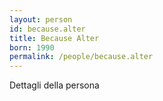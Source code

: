 ```yaml
---
layout: person
id: because.alter
title: Because Alter
born: 1990
permalink: /people/because.alter
---
```


Dettagli della persona 